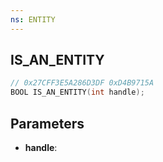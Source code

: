 ```yaml
---
ns: ENTITY
---
```

## IS_AN_ENTITY

```c
// 0x27CFF3E5A286D3DF 0xD4B9715A
BOOL IS_AN_ENTITY(int handle);
```

## Parameters
* **handle**:
